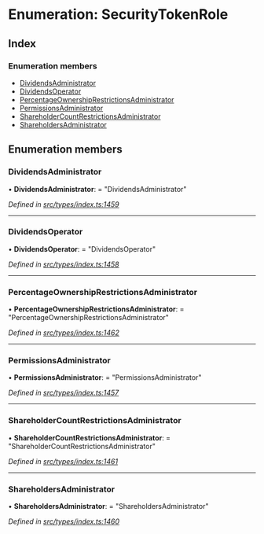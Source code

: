 # Enumeration: SecurityTokenRole

## Index

### Enumeration members

* [DividendsAdministrator](_types_index_.securitytokenrole.md#dividendsadministrator)
* [DividendsOperator](_types_index_.securitytokenrole.md#dividendsoperator)
* [PercentageOwnershipRestrictionsAdministrator](_types_index_.securitytokenrole.md#percentageownershiprestrictionsadministrator)
* [PermissionsAdministrator](_types_index_.securitytokenrole.md#permissionsadministrator)
* [ShareholderCountRestrictionsAdministrator](_types_index_.securitytokenrole.md#shareholdercountrestrictionsadministrator)
* [ShareholdersAdministrator](_types_index_.securitytokenrole.md#shareholdersadministrator)

## Enumeration members

###  DividendsAdministrator

• **DividendsAdministrator**: = "DividendsAdministrator"

*Defined in [src/types/index.ts:1459](https://github.com/PolymathNetwork/polymath-sdk/blob/fb8c7c9/src/types/index.ts#L1459)*

___

###  DividendsOperator

• **DividendsOperator**: = "DividendsOperator"

*Defined in [src/types/index.ts:1458](https://github.com/PolymathNetwork/polymath-sdk/blob/fb8c7c9/src/types/index.ts#L1458)*

___

###  PercentageOwnershipRestrictionsAdministrator

• **PercentageOwnershipRestrictionsAdministrator**: = "PercentageOwnershipRestrictionsAdministrator"

*Defined in [src/types/index.ts:1462](https://github.com/PolymathNetwork/polymath-sdk/blob/fb8c7c9/src/types/index.ts#L1462)*

___

###  PermissionsAdministrator

• **PermissionsAdministrator**: = "PermissionsAdministrator"

*Defined in [src/types/index.ts:1457](https://github.com/PolymathNetwork/polymath-sdk/blob/fb8c7c9/src/types/index.ts#L1457)*

___

###  ShareholderCountRestrictionsAdministrator

• **ShareholderCountRestrictionsAdministrator**: = "ShareholderCountRestrictionsAdministrator"

*Defined in [src/types/index.ts:1461](https://github.com/PolymathNetwork/polymath-sdk/blob/fb8c7c9/src/types/index.ts#L1461)*

___

###  ShareholdersAdministrator

• **ShareholdersAdministrator**: = "ShareholdersAdministrator"

*Defined in [src/types/index.ts:1460](https://github.com/PolymathNetwork/polymath-sdk/blob/fb8c7c9/src/types/index.ts#L1460)*
